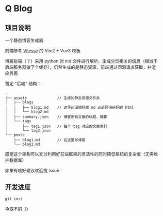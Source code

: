 # Q Blog

## 项目说明

一个静态博客生成器

前端参考 [Vitesse](https://github.com/antfu/vitesse) 的 Vite2 + Vue3 模板

博客后端（？）采用 python 对 md 文件进行解析，生成分页相关的信息（相当于后端服务器做了个缓存），仍然生成的是静态资源，前端通过同源请求获取，并渲染界面

暂定 "后端" 结构：

```plaintext
.
├── assets              // 生成的静态资源文件夹
│   ├── blogs
│   │   ├── blog1.md    // 这里还没想好放 md 还是预渲染好的 html
│   │   └── blog2.md
│   ├── summary.json    // 博客所有文章的标题，摘要
│   └── tags
│       ├── tag1.json   // 每个 tag 对应的文章索引
│       └── tag2.json
└── posts
    ├── blog1.md        // 在这里写博客
    └── blog2.md
```

感觉这个架构可以充分利用好前端框架的灵活性的同时降低系统的复杂度（无需维护数据库）

如果有啥好建议欢迎提 issue

## 开发进度

```bash
git init
```

争取不鸽（）